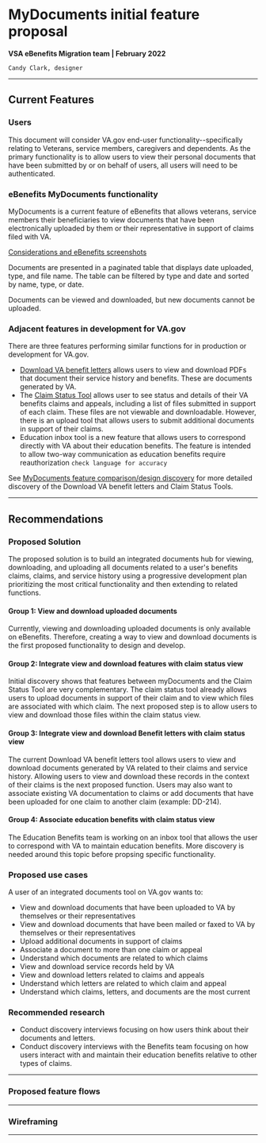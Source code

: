# MyDocuments initial feature proposal
**VSA eBenefits Migration team | February 2022**

`Candy Clark, designer`

---

## Current Features
### Users
This document will consider VA.gov end-user functionality--specifically relating to Veterans, service members, caregivers and dependents. As the primary functionality is to allow users to view their personal documents that have been submitted by or on behalf of users, all users will need to be authenticated.

### eBenefits MyDocuments functionality
MyDocuments is a current feature of eBenefits that allows veterans, service members their beneficiaries to view documents that have been electronically uploaded by them or their representative in support of claims filed with VA.

[Considerations and eBenefits screenshots](https://github.com/department-of-veterans-affairs/va.gov-team/tree/master/products/ebenefits/view-my-documents)

Documents are presented in a paginated table that displays date uploaded, type, and file name. The table can be filtered by type and date and sorted by name, type, or date.

Documents can be viewed and downloaded, but new documents cannot be uploaded.

### Adjacent features in development for VA.gov
There are three features performing similar functions for in production or development for VA.gov.

- [Download VA benefit letters](https://staging.va.gov/records/download-va-letters/) allows users to view and download PDFs that document their service history and benefits. These are documents generated by VA.
- The [Claim Status Tool](https://github.com/department-of-veterans-affairs/va.gov-team/blob/master/products/ebenefits/view-my-documents/research-design/mydocs-feature-comparison.md#:~:text=(Check%20your%20VA%20claim%20or%20appeal%20status)) allows user to see status and details of their VA benefits claims and appeals, including a list of files submitted in support of each claim. These files are not viewable and downloadable. However, there is an upload tool that allows users to submit additional documents in support of their claims.
- Education inbox tool is a new feature that allows users to correspond directly with VA about their education benefits. The feature is intended to allow two-way communication as education benefits require reauthorization `check language for accuracy`

See [MyDocuments feature comparison/design discovery](https://github.com/department-of-veterans-affairs/va.gov-team/blob/master/products/ebenefits/view-my-documents/research-design/mydocs-feature-comparison.md) for more detailed discovery of the Download VA benefit letters and Claim Status Tools.

<!--
### Use cases

#### As a user of MyDocuments:

#### As a user of the Claim Status Tool:

#### As a user of Download VA benefit letters:

#### As a user of the Education inbox tool
-->

---

## Recommendations

### Proposed Solution
The proposed solution is to build an integrated documents hub for viewing, downloading, and uploading all documents related to a user's benefits claims, claims, and service history using a progressive development plan prioritizing the most critical functionality and then extending to related functions.

#### Group 1: View and download uploaded documents
Currently, viewing and downloading uploaded documents is only available on eBenefits. Therefore, creating a way to view and download documents is the first proposed functionality to design and develop.

#### Group 2: Integrate view and download features with claim status view
Initial discovery shows that features between myDocuments and the Claim Status Tool are very complementary. The claim status tool already allows users to upload documents in support of their claim and to view which files are associated with which claim. The next proposed step is to allow users to view and download those files within the claim status view.

#### Group 3: Integrate view and download Benefit letters with claim status view
The current Download VA benefit letters tool allows users to view and download documents generated by VA related to their claims and service history. Allowing users to view and download these records in the context of their claims is the next proposed function. Users may also want to associate existing VA documentation to claims or add documents that have been uploaded for one claim to another claim (example: DD-214).

#### Group 4: Associate education benefits with claim status view
The Education Benefits team is working on an inbox tool that allows the user to correspond with VA to maintain education benefits. More discovery is needed around this topic before propsing specific functionality.

### Proposed use cases
A user of an integrated documents tool on VA.gov wants to:
- View and download documents that have been uploaded to VA by themselves or their representatives
- View and download documents that have been mailed or faxed to VA by themselves or their representatives
- Upload additional documents in support of claims
- Associate a document to more than one claim or appeal
- Understand which documents are related to which claims
- View and download service records held by VA
- View and download letters related to claims and appeals
- Understand which letters are related to which claim and appeal
- Understand which claims, letters, and documents are the most current

### Recommended research
- Conduct discovery interviews focusing on how users think about their documents and letters.
- Conduct discovery interviews with the Benefits team focusing on how users interact with and maintain their education benefits relative to other types of claims.

---

### Proposed feature flows

---

### Wireframing

---
